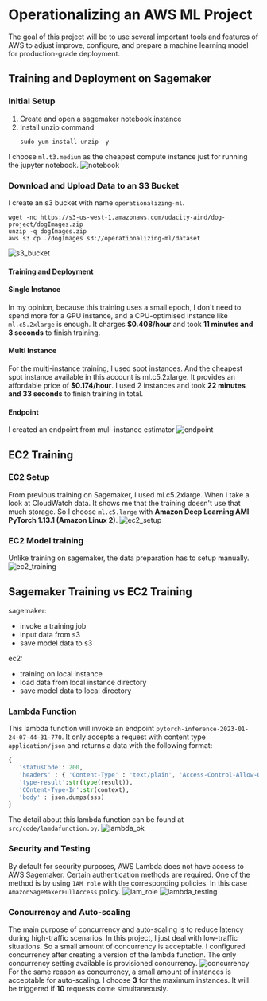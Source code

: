 # Operationalizing an AWS ML Project

The goal of this project will be to use several important tools and features of AWS to adjust improve, configure, and prepare a machine learning model for production-grade deployment.

## Training and Deployment on Sagemaker
### Initial Setup
1. Create and open a sagemaker notebook instance
2. Install unzip command
   ```
   sudo yum install unzip -y
   ```
I choose `ml.t3.medium` as the cheapest compute instance just for running the jupyter notebook.
![notebook](src/img/1-notebook-instance-crop.png)


### Download and Upload Data to an S3 Bucket
I create an s3 bucket with name `operationalizing-ml`.
```
wget -nc https://s3-us-west-1.amazonaws.com/udacity-aind/dog-project/dogImages.zip
unzip -q dogImages.zip
aws s3 cp ./dogImages s3://operationalizing-ml/dataset
```

![s3_bucket](src/img/2-s3-setup-crop.png)

#### Training and Deployment

#### Single Instance
In my opinion, because this training uses a small epoch, I don't need to spend
more for a GPU instance, and a CPU-optimised instance like `ml.c5.2xlarge` is enough.
It charges **$0.408/hour** and took **11 minutes and 3 seconds** to finish training.

#### Multi Instance
For the multi-instance training, I used spot instances. And the cheapest spot
instance available in this account is ml.c5.2xlarge. It provides an affordable
price of **$0.174/hour**. I used 2 instances and took **22 minutes and 33 seconds**
to finish training in total. 
#### Endpoint
I created an endpoint from muli-instance estimator
![endpoint](src/img/3.1-endpoint-multi-crop.png)
## EC2 Training
### EC2 Setup
From previous training on Sagemaker, I used ml.c5.2xlarge. When I take a look at
CloudWatch data. It shows me that the training doesn't use that much storage.
So I choose `ml.c5.large` with **Amazon Deep Learning AMI PyTorch 1.13.1 (Amazon Linux 2)**.
![ec2_setup](src/img/4.1-ec2-c5l-instance-setup-crop.png)

### EC2 Model training
Unlike training on sagemaker, the data preparation has to setup manually.
![ec2_training](src/img/4.2-ec2-c5l-instance-train-crop.png)
## Sagemaker Training vs EC2 Training
sagemaker:
- invoke a training job
- input data from s3
- save model data to s3

ec2:
- training on local instance
- load data from local instance directory
- save model data to local directory

### Lambda Function
This lambda function will invoke an endpoint `pytorch-inference-2023-01-24-07-44-31-770`.
It only accepts a request with content type `application/json` and returns a data with the
following format:
```python
{
   'statusCode': 200,
   'headers' : { 'Content-Type' : 'text/plain', 'Access-Control-Allow-Origin' : '*' },
   'type-result':str(type(result)),
   'COntent-Type-In':str(context),
   'body' : json.dumps(sss)
}
```
The detail about this lambda function can be found at `src/code/lamdafunction.py`.
![lambda_ok](src/img/5-lambda-crop.png)

### Security and Testing
By default for security purposes, AWS Lambda does not have access to AWS Sagemaker.
Certain authentication methods are required. One of the method is by using `IAM role`
with the corresponding policies. In this case `AmazonSageMakerFullAccess` policy.
![iam_role](src/img/6-lambda-role-crop.png)
![lambda_testing](src/img/7-lambda-ok-crop.png)

### Concurrency and Auto-scaling
The main purpose of concurrency and auto-scaling is to reduce latency during
high-traffic scenarios. In this project, I just deal with low-traffic situations.
So a small amount of concurrency is acceptable. I configured concurrency after creating
a version of the lambda function. The only concurrency setting available is provisioned
concurrency.
![concurrency](src/img/8.1-concurrency_done-crop.png)
For the same reason as concurrency, a small amount of instances is acceptable for auto-scaling.
I choose **3** for the maximum instances. It will be triggered if **10** requests come
simultaneously.
